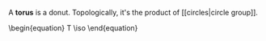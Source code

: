 A **torus** is a donut. Topologically, it's the product of [[circles|circle group]].

\begin{equation}
T \iso 
\end{equation}